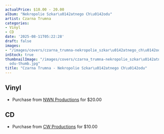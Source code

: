 ```yaml
---
actualPrice: $10.00 - 20.00
album: "Nekropolie Szkar\u0142atnego Ch\u0142odu"
artist: Czarna Trumna
categories:
- Vinyl
- CD
date: '2025-08-11T05:22:28'
draft: false
images:
- "/images/covers/czarna_trumna-nekropolie_szkar\u0142atnego_ch\u0142odu.jpg"
inStock: true
thumbnailImage: "/images/covers/czarna_trumna-nekropolie_szkar\u0142atnego_ch\u0142\
  odu-thumb.jpg"
title: "Czarna Trumna - Nekropolie Szkar\u0142atnego Ch\u0142odu"
---
```


## Vinyl
* Purchase from [NWN Productions](http://shop.nwnprod.com/index.php?route=product/product&path=75&product_id=62323&sort=pd.name&order=ASC) for $20.00
## CD
* Purchase from [CW Productions](https://shop.cwproductions.net/products/czarna-trumna-nekropolie-szkarlatnego-chlodu-cd) for $10.00
